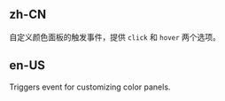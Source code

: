 ## zh-CN

自定义颜色面板的触发事件，提供 `click` 和 `hover` 两个选项。

## en-US

Triggers event for customizing color panels.
